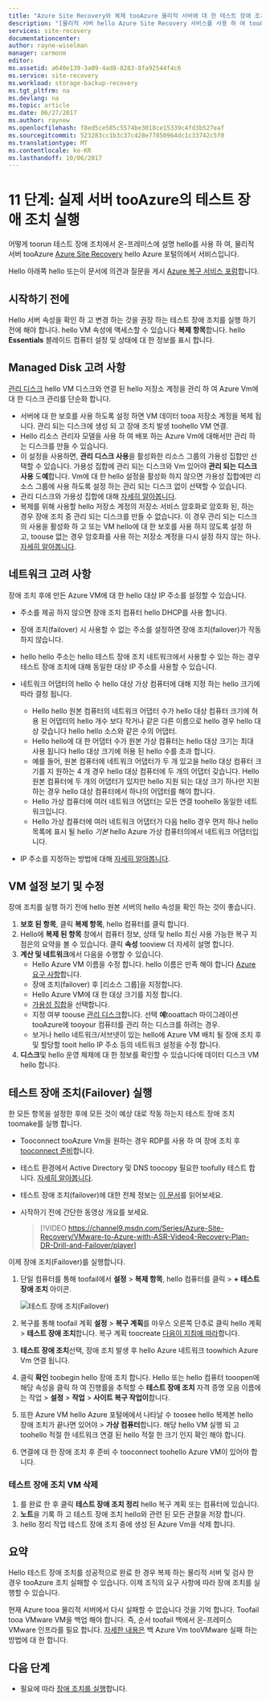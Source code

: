 ```yaml
---
title: "Azure Site Recovery와 복제 tooAzure 물리적 서버에 대 한 테스트 장애 조치 aaaRun | Microsoft Docs"
description: "[물리적 서버 hello Azure Site Recovery 서비스를 사용 하 여 tooAzure 복제에 대 한 테스트 장애 조치를 실행 하는 데 필요한 hello 단계 요약."
services: site-recovery
documentationcenter: 
author: rayne-wiselman
manager: carmonm
editor: 
ms.assetid: a640e139-3a09-4ad8-8283-8fa92544f4c6
ms.service: site-recovery
ms.workload: storage-backup-recovery
ms.tgt_pltfrm: na
ms.devlang: na
ms.topic: article
ms.date: 06/27/2017
ms.author: raynew
ms.openlocfilehash: f8ed5ce585c5574be3018ce15339c4fd3b527eaf
ms.sourcegitcommit: 523283cc1b3c37c428e77850964dc1c33742c5f0
ms.translationtype: MT
ms.contentlocale: ko-KR
ms.lasthandoff: 10/06/2017
---
```

# <a name="step-11-run-a-test-failover-of-physical-servers-tooazure"></a>11 단계: 실제 서버 tooAzure의 테스트 장애 조치 실행

어떻게 toorun 테스트 장애 조치에서 온-프레미스에 설명 hello를 사용 하 여, 물리적 서버 tooAzure [Azure Site Recovery](site-recovery-overview.md) hello Azure 포털의에서 서비스입니다.

Hello 아래쪽 hello 또는이 문서에 의견과 질문을 게시 [Azure 복구 서비스 포럼](https://social.msdn.microsoft.com/forums/azure/home?forum=hypervrecovmgr)합니다.


## <a name="before-you-start"></a>시작하기 전에

Hello 서버 속성을 확인 하 고 변경 하는 것을 권장 하는 테스트 장애 조치를 실행 하기 전에 해야 합니다. hello VM 속성에 액세스할 수 있습니다 **복제 항목**합니다. hello **Essentials** 블레이드 컴퓨터 설정 및 상태에 대 한 정보를 표시 합니다.

## <a name="managed-disk-considerations"></a>Managed Disk 고려 사항

[관리 디스크](../virtual-machines/windows/managed-disks-overview.md) hello VM 디스크와 연결 된 hello 저장소 계정을 관리 하 여 Azure Vm에 대 한 디스크 관리를 단순화 합니다. 

- 서버에 대 한 보호를 사용 하도록 설정 하면 VM 데이터 tooa 저장소 계정을 복제 됩니다. 관리 되는 디스크에 생성 되 고 장애 조치 발생 toohello VM 연결.
- Hello 리소스 관리자 모델을 사용 하 여 배포 하는 Azure Vm에 대해서만 관리 하는 디스크를 만들 수 있습니다.  
- 이 설정을 사용하면, **관리 디스크 사용**을 활성화한 리소스 그룹의 가용성 집합만 선택할 수 있습니다. 가용성 집합에 관리 되는 디스크와 Vm 있어야 **관리 되는 디스크 사용** 도**예**합니다. Vm에 대 한 hello 설정을 활성화 하지 않으면 가용성 집합에만 리소스 그룹에 사용 하도록 설정 하는 관리 되는 디스크 없이 선택할 수 있습니다.
- 관리 디스크와 가용성 집합에 대해 [자세히 알아봅니다](https://docs.microsoft.com/azure/virtual-machines/windows/manage-availability#use-managed-disks-for-vms-in-an-availability-set).
- 복제를 위해 사용할 hello 저장소 계정의 저장소 서비스 암호화로 암호화 된, 하는 경우 장애 조치 중 관리 되는 디스크를 만들 수 없습니다. 이 경우 관리 되는 디스크의 사용을 활성화 하 고 또는 VM hello에 대 한 보호를 사용 하지 않도록 설정 하 고, toouse 없는 경우 암호화를 사용 하는 저장소 계정을 다시 설정 하지 않는 하나. [자세히 알아봅니다](https://docs.microsoft.com/azure/storage/storage-managed-disks-overview#managed-disks-and-encryption).


## <a name="network-considerations"></a>네트워크 고려 사항

장애 조치 후에 만든 Azure VM에 대 한 hello 대상 IP 주소를 설정할 수 있습니다.

- 주소를 제공 하지 않으면 장애 조치 컴퓨터 hello DHCP를 사용 합니다.
- 장애 조치(failover) 시 사용할 수 없는 주소를 설정하면 장애 조치(failover)가 작동하지 않습니다.
- hello hello 주소는 hello 테스트 장애 조치 네트워크에서 사용할 수 있는 하는 경우 테스트 장애 조치에 대해 동일한 대상 IP 주소를 사용할 수 있습니다.
- 네트워크 어댑터의 hello 수 hello 대상 가상 컴퓨터에 대해 지정 하는 hello 크기에 따라 결정 됩니다.

     - Hello hello 원본 컴퓨터의 네트워크 어댑터 수가 hello 대상 컴퓨터 크기에 허용 된 어댑터의 hello 개수 보다 작거나 같은 다른 이름으로 hello 경우 hello 대상 갖습니다 hello hello 소스와 같은 수의 어댑터.
     - Hello hello에 대 한 어댑터 수가 원본 가상 컴퓨터는 hello 대상 크기는 최대 사용 됩니다 hello 대상 크기에 허용 된 hello 수를 초과 합니다.
     - 예를 들어, 원본 컴퓨터에 네트워크 어댑터가 두 개 있고을 hello 대상 컴퓨터 크기를 지 원하는 4 개 경우 hello 대상 컴퓨터에 두 개의 어댑터 갖습니다. Hello 원본 컴퓨터에 두 개의 어댑터가 있지만 hello 지원 되는 대상 크기 하나만 지원 하는 경우 hello 대상 컴퓨터에서 하나의 어댑터를 해야 합니다.     
   - Hello 가상 컴퓨터에 여러 네트워크 어댑터는 모든 연결 toohello 동일한 네트워크입니다.
   - Hello 가상 컴퓨터에 여러 네트워크 어댑터가 다음 hello 경우 먼저 하나 hello 목록에 표시 될 hello *기본* hello Azure 가상 컴퓨터의에서 네트워크 어댑터입니다.
 - IP 주소를 지정하는 방법에 대해 [자세히 알아봅니다](vmware-walkthrough-network.md).



## <a name="view-and-modify-vm-settings"></a>VM 설정 보기 및 수정

장애 조치를 실행 하기 전에 hello 원본 서버의 hello 속성을 확인 하는 것이 좋습니다.

1. **보호 된 항목**, 클릭 **복제 항목**, hello 컴퓨터를 클릭 합니다.
2. Hello에 **복제 된 항목** 창에서 컴퓨터 정보, 상태 및 hello 최신 사용 가능한 복구 지점은의 요약을 볼 수 있습니다. 클릭 **속성** tooview 더 자세히 설명 합니다.
3. **계산 및 네트워크**에서 다음을 수행할 수 있습니다.
    - Hello Azure VM 이름을 수정 합니다. hello 이름은 만족 해야 합니다 [Azure 요구 사항](site-recovery-support-matrix-to-azure.md#failed-over-azure-vm-requirements)합니다.
    - 장애 조치(failover) 후 [리소스 그룹]을 지정합니다.
    - Hello Azure VM에 대 한 대상 크기를 지정 합니다.
    - [가용성 집합](../virtual-machines/windows/tutorial-availability-sets.md)을 선택합니다.
    - 지정 여부 toouse [관리 디스크](#managed-disk-considerations)합니다. 선택 **예**tooattach 마이그레이션 tooAzure에 tooyour 컴퓨터를 관리 하는 디스크를 하려는 경우.
    - 보거나 hello 네트워크/서브넷이 있는 hello에 Azure VM 배치 될 장애 조치 후 및 할당할 tooit hello IP 주소 등의 네트워크 설정을 수정 합니다.
4. **디스크**및 hello 운영 체제에 대 한 정보를 확인할 수 있습니다에 데이터 디스크 VM hello 합니다.

## <a name="run-a-test-failover"></a>테스트 장애 조치(Failover) 실행

한 모든 항목을 설정한 후에 모든 것이 예상 대로 작동 하는지 테스트 장애 조치 toomake를 실행 합니다.

- Tooconnect tooAzure Vm을 원하는 경우 RDP를 사용 하 여 장애 조치 후 [tooconnect 준비](site-recovery-test-failover-to-azure.md#prepare-to-connect-to-azure-vms-after-failover)합니다.
 - 테스트 환경에서 Active Directory 및 DNS toocopy 필요한 toofully 테스트 합니다. [자세히 알아봅니다](site-recovery-active-directory.md#test-failover-considerations).
 - 테스트 장애 조치(failover)에 대한 전체 정보는 [이 문서](site-recovery-test-failover-to-azure.md)를 읽어보세요.
- 시작하기 전에 간단한 동영상 개요를 보세요.

     
     >[!VIDEO https://channel9.msdn.com/Series/Azure-Site-Recovery/VMware-to-Azure-with-ASR-Video4-Recovery-Plan-DR-Drill-and-Failover/player]

이제 장애 조치(Failover)를 실행합니다.

1. 단일 컴퓨터를 통해 toofail에서 **설정** > **복제 항목**, hello 컴퓨터를 클릭 > **+ 테스트 장애 조치** 아이콘.

    ![테스트 장애 조치(Failover)](./media/physical-walkthrough-test-failover/test-failover.png)

2. 복구를 통해 toofail 계획 **설정** > **복구 계획**를 마우스 오른쪽 단추로 클릭 hello 계획 > **테스트 장애 조치**합니다. 복구 계획 toocreate [다음이 지침에 따라](site-recovery-create-recovery-plans.md)합니다.  

3. **테스트 장애 조치**선택, 장애 조치 발생 후 hello Azure 네트워크 toowhich Azure Vm 연결 됩니다.

4. 클릭 **확인** toobegin hello 장애 조치 합니다. Hello 또는 hello 컴퓨터 tooopen에 해당 속성을 클릭 하 여 진행률을 추적할 수 **테스트 장애 조치** 자격 증명 모음 이름에는 작업 > **설정** > **작업**  >  **사이트 복구 작업이**합니다.

5. 또한 Azure VM hello Azure 포털에에서 나타날 수 toosee hello 복제본 hello 장애 조치가 끝나면 있어야 > **가상 컴퓨터**합니다. 해당 hello VM 실행 되 고 toohello 적절 한 네트워크 연결 된 hello 적절 한 크기 인지 확인 해야 합니다.

6. 연결에 대 한 장애 조치 후 준비 수 tooconnect toohello Azure VM이 있어야 합니다.

### <a name="delete-test-failover-vms"></a>테스트 장애 조치 VM 삭제

1. 를 완료 한 후 클릭 **테스트 장애 조치 정리** hello 복구 계획 또는 컴퓨터에 있습니다.
2. **노트**을 기록 하 고 테스트 장애 조치 hello와 관련 된 모든 관찰을 저장 합니다.
3. hello 정리 작업 테스트 장애 조치 중에 생성 된 Azure Vm을 삭제 합니다.

## <a name="summary"></a>요약

Hello 테스트 장애 조치를 성공적으로 완료 한 경우 복제 하는 물리적 서버 및 검사 한 경우 tooAzure 조치 실패할 수 있습니다. 이제 조직의 요구 사항에 따라 장애 조치를 실행할 수 있습니다. 

현재 Azure tooa 물리적 서버에서 다시 실패할 수 없습니다 것을 기억 합니다. Toofail tooa VMware VM을 백업 해야 합니다. 즉, 순서 toofail 백에서 온-프레미스 VMware 인프라를 필요 합니다. [자세한 내용은](site-recovery-failback-azure-to-vmware.md) 백 Azure Vm tooVMware 실패 하는 방법에 대 한 합니다.


## <a name="next-steps"></a>다음 단계

- 필요에 따라 [장애 조치를 실행](site-recovery-failover.md)합니다.
